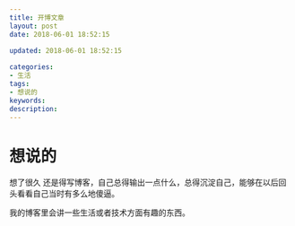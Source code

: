 ```yaml
---
title: 开博文章
layout: post 
date: 2018-06-01 18:52:15
 
updated: 2018-06-01 18:52:15

categories:
- 生活
tags:
- 想说的
keywords: 
description: 
---
```


# 想说的

想了很久 还是得写博客，自己总得输出一点什么，总得沉淀自己，能够在以后回头看看自己当时有多么地傻逼。 

我的博客里会讲一些生活或者技术方面有趣的东西。